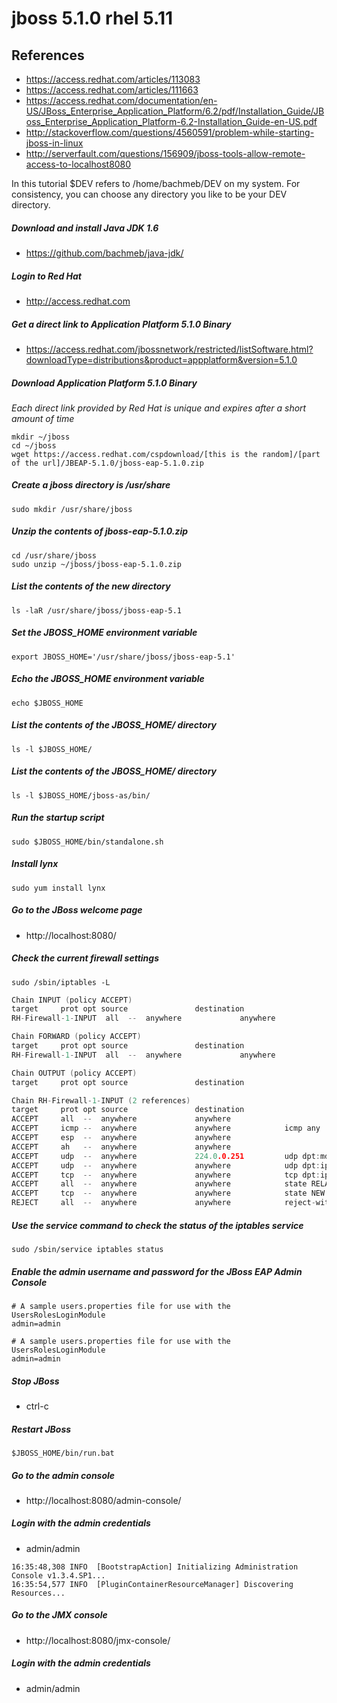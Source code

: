 # jboss 5.1.0 rhel 5.11

## References
* https://access.redhat.com/articles/113083
* https://access.redhat.com/articles/111663
* https://access.redhat.com/documentation/en-US/JBoss_Enterprise_Application_Platform/6.2/pdf/Installation_Guide/JBoss_Enterprise_Application_Platform-6.2-Installation_Guide-en-US.pdf
* http://stackoverflow.com/questions/4560591/problem-while-starting-jboss-in-linux
* http://serverfault.com/questions/156909/jboss-tools-allow-remote-access-to-localhost8080

In this tutorial $DEV refers to /home/bachmeb/DEV on my system. For consistency, you can choose any directory you like to be your DEV directory. 

##### Download and install Java JDK 1.6
* https://github.com/bachmeb/java-jdk/

##### Login to Red Hat
* http://access.redhat.com

##### Get a direct link to Application Platform 5.1.0 Binary
* https://access.redhat.com/jbossnetwork/restricted/listSoftware.html?downloadType=distributions&product=appplatform&version=5.1.0

##### Download Application Platform 5.1.0 Binary
*Each direct link provided by Red Hat is unique and expires after a short amount of time*
```
mkdir ~/jboss
cd ~/jboss
wget https://access.redhat.com/cspdownload/[this is the random]/[part of the url]/JBEAP-5.1.0/jboss-eap-5.1.0.zip
```

##### Create a jboss directory is /usr/share
```
sudo mkdir /usr/share/jboss
```

##### Unzip the contents of jboss-eap-5.1.0.zip
```
cd /usr/share/jboss
sudo unzip ~/jboss/jboss-eap-5.1.0.zip
```

##### List the contents of the new directory
```
ls -laR /usr/share/jboss/jboss-eap-5.1
```
##### Set the JBOSS_HOME environment variable
```
export JBOSS_HOME='/usr/share/jboss/jboss-eap-5.1'
```

##### Echo the JBOSS_HOME environment variable
```
echo $JBOSS_HOME
```

##### List the contents of the JBOSS_HOME/ directory
```
ls -l $JBOSS_HOME/
```
##### List the contents of the JBOSS_HOME/ directory
```
ls -l $JBOSS_HOME/jboss-as/bin/
```

##### Run the startup script
```
sudo $JBOSS_HOME/bin/standalone.sh
```

##### Install lynx
```
sudo yum install lynx
```

##### Go to the JBoss welcome page
* http://localhost:8080/

##### Check the current firewall settings
```
sudo /sbin/iptables -L
```
```c
Chain INPUT (policy ACCEPT)
target     prot opt source               destination
RH-Firewall-1-INPUT  all  --  anywhere             anywhere

Chain FORWARD (policy ACCEPT)
target     prot opt source               destination
RH-Firewall-1-INPUT  all  --  anywhere             anywhere

Chain OUTPUT (policy ACCEPT)
target     prot opt source               destination

Chain RH-Firewall-1-INPUT (2 references)
target     prot opt source               destination
ACCEPT     all  --  anywhere             anywhere
ACCEPT     icmp --  anywhere             anywhere            icmp any
ACCEPT     esp  --  anywhere             anywhere
ACCEPT     ah   --  anywhere             anywhere
ACCEPT     udp  --  anywhere             224.0.0.251         udp dpt:mdns
ACCEPT     udp  --  anywhere             anywhere            udp dpt:ipp
ACCEPT     tcp  --  anywhere             anywhere            tcp dpt:ipp
ACCEPT     all  --  anywhere             anywhere            state RELATED,ESTABLISHED
ACCEPT     tcp  --  anywhere             anywhere            state NEW tcp dpt:ssh
REJECT     all  --  anywhere             anywhere            reject-with icmp-host-prohibited
```

##### Use the service command to check the status of the iptables service
```
sudo /sbin/service iptables status
```

##### Enable the admin username and password for the JBoss EAP Admin Console
```
# A sample users.properties file for use with the UsersRolesLoginModule
admin=admin
```

```
# A sample users.properties file for use with the UsersRolesLoginModule
admin=admin
```

##### Stop JBoss
* ctrl-c

##### Restart JBoss
```
$JBOSS_HOME/bin/run.bat
```

##### Go to the admin console
* http://localhost:8080/admin-console/

##### Login with the admin credentials
* admin/admin

```
16:35:48,308 INFO  [BootstrapAction] Initializing Administration Console v1.3.4.SP1...
16:35:54,577 INFO  [PluginContainerResourceManager] Discovering Resources...
```

##### Go to the JMX console
* http://localhost:8080/jmx-console/

##### Login with the admin credentials
* admin/admin
